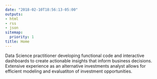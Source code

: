 ```yaml
---
date: "2018-02-10T18:56:13-05:00"
outputs:
- html
- rss
- json
sitemap:
  priority: 1
title: Home
---
```

Data Science practitioner developing functional code and interactive dashboards to create actionable insights that inform business decisions. Extensive experience as an alternative investments analyst allows for efficient modeling and evaluatiton of investment opportunities.

